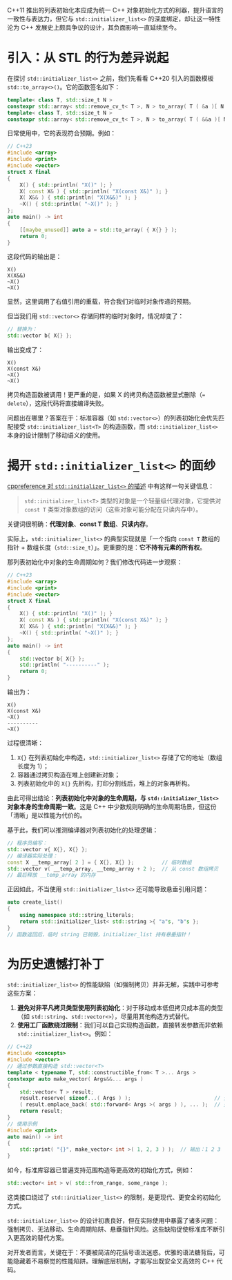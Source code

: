 C++11 推出的列表初始化本应成为统一 C++ 对象初始化方式的利器，提升语言的一致性与表达力，但它与 `std::initializer_list<>` 的深度绑定，却让这一特性沦为 C++ 发展史上颇具争议的设计，其负面影响一直延续至今。

# 引入：从 STL 的行为差异说起

在探讨 `std::initializer_list<>` 之前，我们先看看 C++20 引入的函数模板 `std::to_array<>()`。它的函数签名如下：

```cpp
template< class T, std::size_t N >
constexpr std::array< std::remove_cv_t< T >, N > to_array( T ( &a )[ N ] );
template< class T, std::size_t N >
constexpr std::array< std::remove_cv_t< T >, N > to_array( T ( &&a )[ N ] );
```

日常使用中，它的表现符合预期。例如：

```cpp
// C++23
#include <array>
#include <print>
#include <vector>
struct X final
{
    X() { std::println( "X()" ); }
    X( const X& ) { std::println( "X(const X&)" ); }
    X( X&& ) { std::println( "X(X&&)" ); }
    ~X() { std::println( "~X()" ); }
};
auto main() -> int
{
    [[maybe_unused]] auto a = std::to_array( { X{} } );
    return 0;
}
```

这段代码的输出是：
```
X()
X(X&&)
~X()
~X()
```
显然，这里调用了右值引用的重载，符合我们对临时对象传递的预期。

但当我们用 `std::vector<>` 存储同样的临时对象时，情况却变了：

```cpp
// 替换为：
std::vector b{ X{} };
```

输出变成了：

```
X()
X(const X&)
~X()
~X()
```

拷贝构造函数被调用！更严重的是，如果 X 的拷贝构造函数被显式删除（`= delete`），这段代码将直接编译失败。

问题出在哪里？答案在于：标准容器（如 `std::vector<>`）的列表初始化会优先匹配接受 `std::initializer_list<T>` 的构造函数，而 `std::initializer_list<>` 本身的设计限制了移动语义的使用。

# 揭开 `std::initializer_list<>` 的面纱

[cppreference 对 `std::initializer_list<>` 的描述](https://zh.cppreference.com/w/cpp/utility/initializer_list) 中有这样一句关键信息：

> `std::initializer_list<T>` 类型的对象是一个轻量级代理对象，它提供对 `const T` 类型对象数组的访问（这些对象可能分配在只读内存中）。

关键词很明确：**代理对象**、**const T 数组**、**只读内存**。

实际上，`std::initializer_list<>` 的典型实现就是「一个指向 `const T` 数组的指针 + 数组长度（`std::size_t`）」。更重要的是：**它不持有元素的所有权**。

那列表初始化中对象的生命周期如何？我们修改代码进一步观察：

```cpp
// C++23
#include <array>
#include <print>
#include <vector>
struct X final
{
    X() { std::println( "X()" ); }
    X( const X& ) { std::println( "X(const X&)" ); }
    X( X&& ) { std::println( "X(X&&)" ); }
    ~X() { std::println( "~X()" ); }
};
auto main() -> int
{
    std::vector b{ X{} };
    std::println( "----------" );
    return 0;
}
```

输出为：

```
X()
X(const X&)
~X()
----------
~X()
```

过程很清晰：

1. `X{}` 在列表初始化中构造，`std::initializer_list<>` 存储了它的地址（数组长度为 1）；
2. 容器通过拷贝构造在堆上创建新对象；
3. 列表初始化中的 `X{}` 先析构，打印分割线后，堆上的对象再析构。

由此可得出结论：**列表初始化中对象的生命周期，与 `std::initializer_list<>` 对象本身的生命周期一致**。这是 C++ 中少数规则明确的生命周期场景，但这份「清晰」是以性能为代价的。

基于此，我们可以推测编译器对列表初始化的处理逻辑：

```cpp
// 程序员编写：
std::vector v{ X{}, X{} };
// 编译器实际处理：
const X __temp_array[ 2 ] = { X{}, X{} };         // 临时数组
std::vector v( __temp_array, __temp_array + 2 );  // 从 const 数组拷贝
// 最后释放 __temp_array 的内存
```

正因如此，不当使用 `std::initializer_list<>` 还可能导致悬垂引用问题：

```cpp
auto create_list()
{
    using namespace std::string_literals;
    return std::initializer_list< std::string >{ "a"s, "b"s };
}
// 函数返回后，临时 string 已销毁，initializer_list 持有悬垂指针！
```

# 为历史遗憾打补丁

`std::initializer_list<>` 的性能缺陷（如强制拷贝）并非无解，实践中可参考这些方案：

1. **避免对非平凡拷贝类型使用列表初始化**：对于移动成本低但拷贝成本高的类型（如 `std::string`、`std::vector<>`），尽量用其他构造方式替代。
2. **使用工厂函数绕过限制**：我们可以自己实现构造函数，直接转发参数而非依赖 `std::initializer_list<>`。例如：
```cpp
// C++23
#include <concepts>
#include <vector>
// 通过参数直接构造 std::vector<T>
template < typename T, std::constructible_from< T >... Args >
constexpr auto make_vector( Args&&... args )
{
    std::vector< T > result;
    result.reserve( sizeof...( Args ) );                           // 预分配空间
    ( result.emplace_back( std::forward< Args >( args ) ), ... );  // 完美转发，直接构造
    return result;
}
// 使用示例
#include <print>
auto main() -> int
{
    std::print( "{}", make_vector< int >( 1, 2, 3 ) );  // 输出：1 2 3
}
```

如今，标准库容器已普遍支持范围构造等更高效的初始化方式，例如：

```cpp
std::vector< int > v( std::from_range, some_range );
```

这类接口绕过了 `std::initializer_list<>` 的限制，是更现代、更安全的初始化方式。

`std::initializer_list<>` 的设计初衷良好，但在实际使用中暴露了诸多问题：强制拷贝、无法移动、生命周期陷阱、悬垂指针风险。这些缺陷促使标准库不断引入更高效的替代方案。

对开发者而言，关键在于：不要被简洁的花括号语法迷惑。优雅的语法糖背后，可能隐藏着不易察觉的性能陷阱。理解底层机制，才能写出既安全又高效的 C++ 代码。